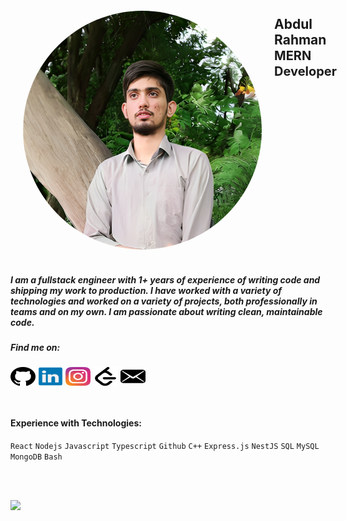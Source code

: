<div style="display:flex;align-items:start;">
<img src="./images/profile_image.png" alt="Profile Photo" title="Profile Photo" style="border-radius: 50%;margin:20px">
<div>
<h2>Abdul Rahman <br> <span style="color:222528;font-size:20px">MERN Developer</span></h2>

</div>
</div>

##### I am a fullstack engineer with 1+ years of experience of writing code and shipping my work to production. I have worked with a variety of technologies and worked on a variety of projects, both professionally in teams and on my own. I am passionate about writing clean, maintainable code.

##### Find me on:

<a href="https://github.com/sarim1703" target="blank"><img align="center" src="./icons/github.svg" alt="saikat_07" height="30" width="40" /></a>
<a href="https://www.linkedin.com/in/abdul-rahman-a26613268" target="blank"><img align="center" src="./icons/linkedin.svg" alt="abdul-rahman-a26613268" height="30" width="40" /></a>
<a href="https://instagram.com/a_rahman1703/" target="blank"><img align="center" src="./icons/instagram.svg" alt="thehonestlier" height="30" width="40" /></a>
<a href="https://leetcode.com/u/Sarim_177403/" target="blank"><img align="center" src="./icons/leetcode.svg" alt="saikat_07" height="30" width="40" /></a>
<a href="mailto:arahman.champ@gmail.com" target="blank"><img align="center" src="./icons/mail.svg" alt="saikat_07" height="30" width="40" /></a>

<br>

#### Experience with Technologies:
`React` `Nodejs` `Javascript` `Typescript` `Github` `C++` `Express.js`
`NestJS` `SQL` `MySQL` `MongoDB` `Bash` 

<br>
<br>

![](https://quotes-github-readme.vercel.app/api?type=horizontal&theme=radical)